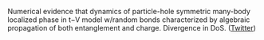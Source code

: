 
Numerical evidence that dynamics of particle-hole symmetric many-body localized phase in t−V model w/random bonds characterized by algebraic propagation of both entanglement and charge. Divergence in DoS. ([Twitter](https://twitter.com/JoshuahHeath/status/1217828710071451648))
